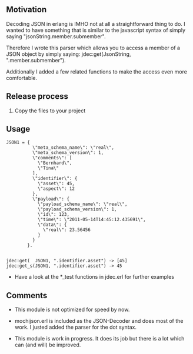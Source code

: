 ## Motivation

Decoding JSON in erlang is IMHO not at all a straightforward thing to do. 
I wanted to have something that is similar to the javascript syntax of simply saying "jsonString.member.submember".

Therefore I wrote this parser which allows you to access a member of a JSON object by simply saying:
    jdec:get(JsonString, ".member.submember").

Additionally I added a few related functions to make the access even more comfortable.


## Release process

1) Copy the files to your project


## Usage


    JSON1 = {
              \"meta_schema_name\": \"real\",
              \"meta_schema_version\": 1,
              \"comments\": [
                \"Bernhard\",
                \"Tina\"
              ],
              \"identifier\": {
                \"asset\": 45,
                \"aspect\": 12
              },
              \"payload\": {
                \"payload_schema_name\": \"real\",
                \"payload_schema_version\": 1,
                \"id\": 123,
                \"time\": \"2011-05-14T14:45:12.435691\",
                \"data\": {
                  \"real\": 23.56456
                }
              }
            }.
    
    
    jdec:get(  JSON1, ".identifier.asset") -> [45] 
    jdec:get_s(JSON1, ".identifier.asset") -> 45 



* Have a look at the *_test functions in jdec.erl for further examples


## Comments

* This module is not optimized for speed by now.

* mochijson.erl is included as the JSON-Decoder and does most of the work. 
  I justed added the parser for the dot syntax.
                                                    
* This module is work in progress. It does its job but there is a lot which can (and will) be improved.

                                                     